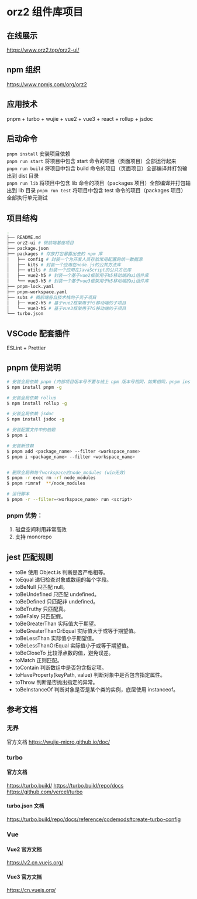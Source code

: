# orz2 组件库项目

## 在线展示

https://www.orz2.top/orz2-ui/

## npm 组织

https://www.npmjs.com/org/orz2

## 应用技术

pnpm + turbo + wujie + vue2 + vue3 + react + rollup + jsdoc

## 启动命令

`pnpm install` 安装项目依赖  
`pnpm run start` 将项目中包含 start 命令的项目（页面项目）全部运行起来  
`pnpm run build` 将项目中包含 build 命令的项目（页面项目）全部编译并打包输出到 dist 目录  
`pnpm run lib` 将项目中包含 lib 命令的项目（packages 项目）全部编译并打包输出到 lib 目录
`pnpm run test` 将项目中包含 test 命令的项目（packages 项目）全部执行单元测试

## 项目结构

```bash
.
├── README.md
├── orz2-ui # 微前端基座项目
├── package.json
├── packages # 存放打包暴露出去的 npm 库
│   ├── config # 封装一个为开发人员存放常用配置的统一数据源
│   ├── kits # 封装一个应用在node.js的公共方法库
│   ├── utils # 封装一个应用在JavaScript的公共方法库
│   ├── vue2-h5 # 封装一个基于vue2框架用于h5移动端的ui组件库
│   └── vue3-h5 # 封装一个基于vue3框架用于h5移动端的ui组件库
├── pnpm-lock.yaml
├── pnpm-workspace.yaml
├── subs # 微前端各自技术栈的子壳子项目
│   ├── vue2-h5 # 基于vue2框架用于h5移动端的子项目
│   └── vue3-h5 # 基于vue3框架用于h5移动端的子项目
└── turbo.json
```

## VSCode 配套插件

ESLint + Prettier

## pnpm 使用说明

```bash
# 安装全局依赖 pnpm (内部项目版本号不要与线上 npm 版本号相同，如果相同，pnpm install 就会优先拉取本地代码)
$ npm install pnpm -g

# 安装全局依赖 rollup
$ npm install rollup -g

# 安装全局依赖 jsdoc
$ npm install jsdoc -g

# 安装配置文件中的依赖
$ pnpm i

# 安装新依赖
$ pnpm add <package_name> --filter <workspace_name>
$ pnpm i <package_name> --filter <workspace_name>


# 删除全局和每个workspace的node_modules (win无效)
$ pnpm -r exec rm -rf node_modules
$ pnpm rimraf  **/node_modules

# 运行脚本
$ pnpm -r --filter=<workspace_name> run <script>
```

### pnpm 优势：

1. 磁盘空间利用非常高效
2. 支持 monorepo

## jest 匹配规则

- toBe 使用 Object.is 判断是否严格相等。
- toEqual 递归检查对象或数组的每个字段。
- toBeNull 只匹配 null。
- toBeUndefined 只匹配 undefined。
- toBeDefined 只匹配非 undefined。
- toBeTruthy 只匹配真。
- toBeFalsy 只匹配假。
- toBeGreaterThan 实际值大于期望。
- toBeGreaterThanOrEqual 实际值大于或等于期望值。
- toBeLessThan 实际值小于期望值。
- toBeLessThanOrEqual 实际值小于或等于期望值。
- toBeCloseTo 比较浮点数的值，避免误差。
- toMatch 正则匹配。
- toContain 判断数组中是否包含指定项。
- toHaveProperty(keyPath, value) 判断对象中是否包含指定属性。
- toThrow 判断是否抛出指定的异常。
- toBeInstanceOf 判断对象是否是某个类的实例，底层使用 instanceof。

## 参考文档

### 无界

官方文档
https://wujie-micro.github.io/doc/

### turbo

#### 官方文档

https://turbo.build/
https://turbo.build/repo/docs
https://github.com/vercel/turbo

#### turbo.json 文档

https://turbo.build/repo/docs/reference/codemods#create-turbo-config

### Vue

#### Vue2 官方文档

https://v2.cn.vuejs.org/

#### Vue3 官方文档

https://cn.vuejs.org/
